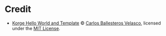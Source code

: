 # Credit

- [Korge Hello World and Template][korge-hello-world] &copy; [Carlos Ballesteros Velasco][korge-hello-world-author], licensed under the [MIT License][korge-hello-world-license].

<!-- Link aliases -->

[korge-hello-world]: https://github.com/korlibs/korge-hello-world
[korge-hello-world-author]: https://github.com/soywiz
[korge-hello-world-license]: https://github.com/korlibs/korge-hello-world/blob/5e9dfe127b81b926b42eb1a3af2cc8a2a0781e07/LICENSE
